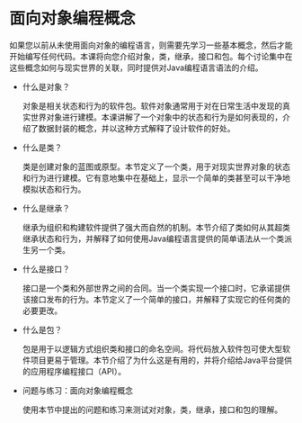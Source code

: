 # 面向对象编程概念

如果您以前从未使用面向对象的编程语言，则需要先学习一些基本概念，然后才能开始编写任何代码。本课将向您介绍对象，类，继承，接口和包。每个讨论集中在这些概念如何与现实世界的关联，同时提供对Java编程语言语法的介绍。

* 什么是对象？

    对象是相关状态和行为的软件包。软件对象通常用于对在日常生活中发现的真实世界对象进行建模。本课讲解了一个对象中的状态和行为是如何表现的，介绍了数据封装的概念，并以这种方式解释了设计软件的好处。
    
* 什么是类？

    类是创建对象的蓝图或原型。本节定义了一个类，用于对现实世界对象的状态和行为进行建模。它有意地集中在基础上，显示一个简单的类甚至可以干净地模拟状态和行为。
    
* 什么是继承？

    继承为组织和构建软件提供了强大而自然的机制。本节介绍了类如何从其超类继承状态和行为，并解释了如何使用Java编程语言提供的简单语法从一个类派生另一个类。
    
* 什么是接口？

    接口是一个类和外部世界之间的合同。当一个类实现一个接口时，它承诺提供该接口发布的行为。本节定义了一个简单的接口，并解释了实现它的任何类的必要更改。

* 什么是包？

    包是用于以逻辑方式组织类和接口的命名空间。将代码放入软件包可使大型软件项目更易于管理。本节介绍了为什么这是有用的，并将介绍给Java平台提供的应用程序编程接口（API）。
    
* 问题与练习：面向对象编程概念

    使用本节中提出的问题和练习来测试对对象，类，继承，接口和包的理解。
